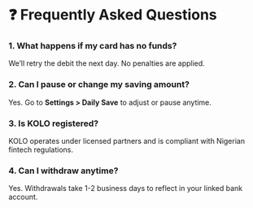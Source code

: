 # ❓ Frequently Asked Questions

### 1. What happens if my card has no funds?

We’ll retry the debit the next day. No penalties are applied.

### 2. Can I pause or change my saving amount?

Yes. Go to **Settings > Daily Save** to adjust or pause anytime.

### 3. Is KOLO registered?

KOLO operates under licensed partners and is compliant with Nigerian fintech regulations.

### 4. Can I withdraw anytime?

Yes. Withdrawals take 1-2 business days to reflect in your linked bank account.

